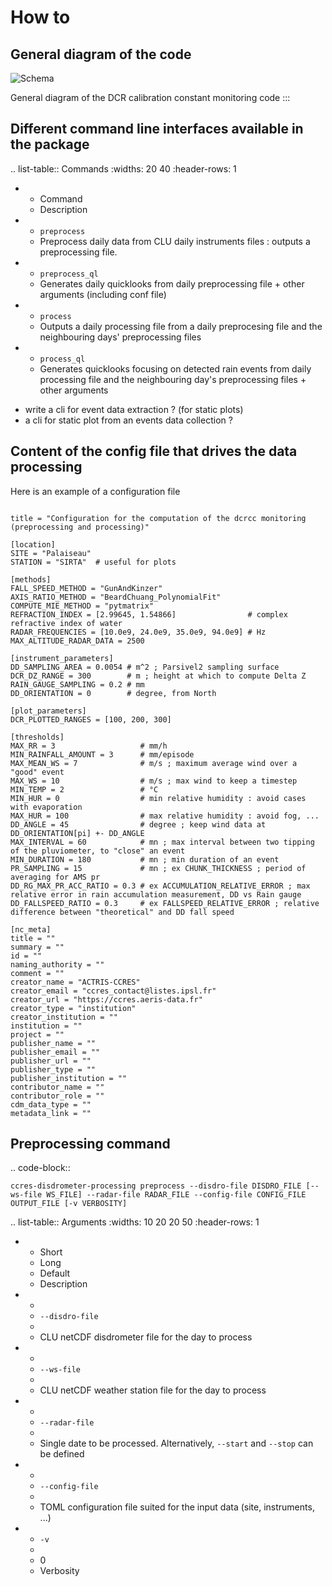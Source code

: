 # How to

## General diagram of the code

![Schema](../assets/Schema_fonctionnel_dcrcc-Page-1.drawio.png)



General diagram of the DCR calibration constant monitoring code
:::

## Different command line interfaces available in the package

.. list-table:: Commands
   :widths: 20 40
   :header-rows: 1

   * - Command
     - Description
   * - `preprocess`
     - Preprocess daily data from CLU daily instruments files : outputs a preprocessing file.
   * - `preprocess_ql`
     - Generates daily quicklooks from daily preprocessing file + other arguments (including conf file)
   * - `process`
     - Outputs a daily processing file from a daily preprocesing file and the neighbouring days' preprocessing files
   * - `process_ql`
     - Generates quicklooks focusing on detected rain events from daily processing file and the neighbouring day's preprocessing files + other arguments

- write a cli for event data extraction ? (for static plots)
- a cli for static plot from an events data collection ?

## Content of the config file that drives the data processing

Here is an example of a configuration file

```

title = "Configuration for the computation of the dcrcc monitoring (preprocessing and processing)"

[location]
SITE = "Palaiseau"
STATION = "SIRTA"  # useful for plots

[methods]
FALL_SPEED_METHOD = "GunAndKinzer"
AXIS_RATIO_METHOD = "BeardChuang_PolynomialFit"
COMPUTE_MIE_METHOD = "pytmatrix"
REFRACTION_INDEX = [2.99645, 1.54866]                # complex refractive index of water
RADAR_FREQUENCIES = [10.0e9, 24.0e9, 35.0e9, 94.0e9] # Hz
MAX_ALTITUDE_RADAR_DATA = 2500

[instrument_parameters]
DD_SAMPLING_AREA = 0.0054 # m^2 ; Parsivel2 sampling surface
DCR_DZ_RANGE = 300        # m ; height at which to compute Delta Z
RAIN_GAUGE_SAMPLING = 0.2 # mm
DD_ORIENTATION = 0        # degree, from North

[plot_parameters]
DCR_PLOTTED_RANGES = [100, 200, 300]

[thresholds]
MAX_RR = 3                   # mm/h
MIN_RAINFALL_AMOUNT = 3      # mm/episode
MAX_MEAN_WS = 7              # m/s ; maximum average wind over a "good" event
MAX_WS = 10                  # m/s ; max wind to keep a timestep
MIN_TEMP = 2                 # °C
MIN_HUR = 0                  # min relative humidity : avoid cases with evaporation
MAX_HUR = 100                # max relative humidity : avoid fog, ...
DD_ANGLE = 45                # degree ; keep wind data at DD_ORIENTATION[pi] +- DD_ANGLE
MAX_INTERVAL = 60            # mn ; max interval between two tipping of the pluviometer, to "close" an event
MIN_DURATION = 180           # mn ; min duration of an event
PR_SAMPLING = 15             # mn ; ex CHUNK_THICKNESS ; period of averaging for AMS pr
DD_RG_MAX_PR_ACC_RATIO = 0.3 # ex ACCUMULATION_RELATIVE_ERROR ; max relative error in rain accumulation measurement, DD vs Rain gauge
DD_FALLSPEED_RATIO = 0.3     # ex FALLSPEED_RELATIVE_ERROR ; relative difference between "theoretical" and DD fall speed

[nc_meta]
title = ""
summary = ""
id = ""
naming_authority = ""
comment = ""
creator_name = "ACTRIS-CCRES"
creator_email = "ccres_contact@listes.ipsl.fr"
creator_url = "https://ccres.aeris-data.fr"
creator_type = "institution"
creator_institution = ""
institution = ""
project = ""
publisher_name = ""
publisher_email = ""
publisher_url = ""
publisher_type = ""
publisher_institution = ""
contributor_name = ""
contributor_role = ""
cdm_data_type = ""
metadata_link = ""

```


## Preprocessing command

.. code-block::

    ccres-disdrometer-processing preprocess --disdro-file DISDRO_FILE [--ws-file WS_FILE] --radar-file RADAR_FILE --config-file CONFIG_FILE OUTPUT_FILE [-v VERBOSITY]

.. list-table:: Arguments
   :widths: 10 20 20 50
   :header-rows: 1

   * - Short
     - Long
     - Default
     - Description
   * -
     - `--disdro-file`
     -
     - CLU netCDF disdrometer file for the day to process
   * -
     - `--ws-file`
     -
     - CLU netCDF weather station file for the day to process
   * -
     - `--radar-file`
     -
     - Single date to be processed. Alternatively, `--start` and `--stop` can be defined
   * -
     - `--config-file`
     -
     - TOML configuration file suited for the input data (site, instruments, ...)
   * - `-v`
     -
     - 0
     - Verbosity
